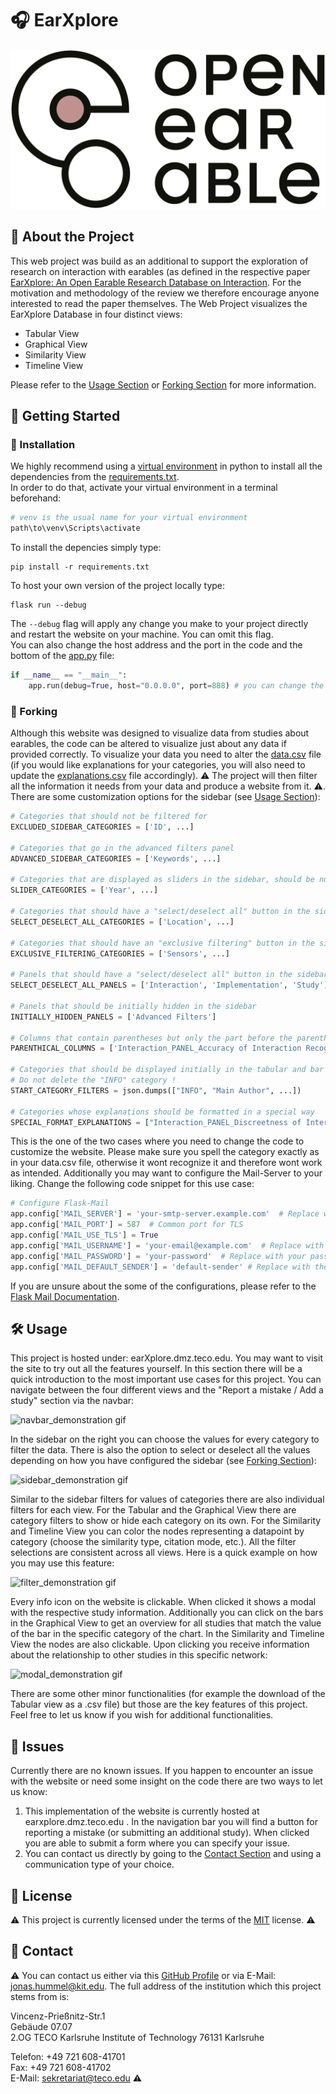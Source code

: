 
# 🎧 EarXplore

![The Open Earables Logo which simultaneously is the logo for the web project](./static/images/OE_Logo_white.png)

## 📝 About the Project

This web project was build as an additional to support the exploration of research on interaction with earables (as defined in the respective paper [EarXplore: An Open Earable Research Database on Interaction](https://github.com/OpenEarable/earXplore "Link to the Study which introduces this Repository")<!-- Add the right link -->. For the motivation and methodology of the review we therefore encourage anyone interested to read the paper themselves. The Web Project visualizes the EarXplore Database in four distinct views:

- Tabular View
- Graphical View
- Similarity View
- Timeline View

Please refer to the [Usage Section](#%EF%B8%8F-usage) or [Forking Section](#-forking) for more information.

## 🚀 Getting Started

### 💾 Installation
We highly recommend using a [virtual environment](https://docs.python.org/3/library/venv.html) in python to install all the dependencies from the [requirements.txt](./requirements.txt).  
In order to do that, activate your virtual environment in a terminal beforehand:  
```bash
# venv is the usual name for your virtual environment
path\to\venv\Scripts\activate
```
To install the depencies simply type:
```venv
pip install -r requirements.txt
```
To host your own version of the project locally type:
```terminal
flask run --debug
```
The `--debug` flag will apply any change you make to your project directly and restart the website on your machine. You can omit this flag.  
You can also change the host address and the port in the code and the bottom of the [app.py](./app.py) file:
```python
if __name__ == "__main__":
    app.run(debug=True, host="0.0.0.0", port=888) # you can change the debug mode, host and port
```

### 🔀 Forking
Although this website was designed to visualize data from studies about earables, the code can be altered to visualize just about any data if provided correctly. To visualize your data you need to alter the [data.csv](./data.csv) file (if you would like explanations for your categories, you will also need to update the [explanations.csv](./explanations.csv) file accordingly). ⚠️ The project will then filter all the information it needs from your data and produce a website from it. <!-- TODO: Add explanation for similarity and timeline view --> ⚠️. There are some customization options for the sidebar (see [Usage Section](#%EF%B8%8F-usage)):
```python
# Categories that should not be filtered for
EXCLUDED_SIDEBAR_CATEGORIES = ['ID', ...]

# Categories that go in the advanced filters panel
ADVANCED_SIDEBAR_CATEGORIES = ['Keywords', ...]

# Categories that are displayed as sliders in the sidebar, should be numerical !
SLIDER_CATEGORIES = ['Year', ...]

# Categories that should have a "select/deselect all" button in the sidebar
SELECT_DESELECT_ALL_CATEGORIES = ['Location', ...]

# Categories that should have an "exclusive filtering" button in the sidebar
EXCLUSIVE_FILTERING_CATEGORIES = ['Sensors', ...]

# Panels that should have a "select/deselect all" button in the sidebar
SELECT_DESELECT_ALL_PANELS = ['Interaction', 'Implementation', 'Study']

# Panels that should be initially hidden in the sidebar
INITIALLY_HIDDEN_PANELS = ['Advanced Filters']

# Columns that contain parentheses but only the part before the parentheses should be used for filtering
PARENTHICAL_COLUMNS = ['Interaction_PANEL_Accuracy of Interaction Recognition', ...]

# Categories that should be displayed initially in the tabular and bar chart views
# Do not delete the "INFO" category !
START_CATEGORY_FILTERS = json.dumps(["INFO", "Main Author", ...])

# Categories whose explanations should be formatted in a special way
SPECIAL_FORMAT_EXPLANATIONS = ["Interaction_PANEL_Discreetness of Interaction Techniques", ...]
```
This is the one of the two cases where you need to change the code to customize the website. Please make sure you spell the category exactly as in your data.csv file, otherwise it wont recognize it and therefore wont work as intended. Additionally you may want to configure the Mail-Server to your liking. Change the following code snippet for this use case:
```python
# Configure Flask-Mail
app.config['MAIL_SERVER'] = 'your-smtp-server.example.com'  # Replace with your SMTP server
app.config['MAIL_PORT'] = 587  # Common port for TLS
app.config['MAIL_USE_TLS'] = True
app.config['MAIL_USERNAME'] = 'your-email@example.com'  # Replace with your email
app.config['MAIL_PASSWORD'] = 'your-password'  # Replace with your password
app.config['MAIL_DEFAULT_SENDER'] = 'default-sender' # Replace with the default sender
```
If you are unsure about the some of the configurations, please refer to the [Flask Mail Documentation](https://pypi.org/project/Flask-Mail/).

## 🛠️ Usage

This project is hosted under: earXplore.dmz.teco.edu. You may want to visit the site to try out all the features yourself. In this section there will be a quick introduction to the most important use cases for this project. You can navigate between the four different views and the "Report a mistake / Add a study" section via the navbar:

![navbar_demonstration gif](https://github.com/user-attachments/assets/35882867-cc68-4fb3-a751-a620af3d7141)

In the sidebar on the right you can choose the values for every category to filter the data. There is also the option to select or deselect all the values depending on how you have configured the sidebar (see [Forking Section](#-forking)):

![sidebar_demonstration gif](https://github.com/user-attachments/assets/ebfe356d-436f-4bb1-b6f5-89214b0ef8a2)

Similar to the sidebar filters for values of categories there are also individual filters for each view. For the Tabular and the Graphical View there are category filters to show or hide each category on its own. For the Similarity and Timeline View you can color the nodes representing a datapoint by category (choose the similarity type, citation mode, etc.). All the filter selections are consistent across all views. Here is a quick example on how you may use this feature:

![filter_demonstration gif](https://github.com/user-attachments/assets/b41978e1-dd71-4031-ab6a-c6ee65fe1129)

Every info icon on the website is clickable. When clicked it shows a modal with the respective study information. Additionally you can click on the bars in the Graphical View to get an overview for all studies that match the value of the bar in the specific category of the chart. In the Similarity and Timeline View the nodes are also clickable. Upon clicking you receive information about the relationship to other studies in this specific network:

![modal_demonstration gif](https://github.com/user-attachments/assets/d4f809e5-bd01-49d7-857a-8685bd7ce8bd)

There are some other minor functionalities (for example the download of the Tabular view as a .csv file) but those are the key features of this project. Feel free to let us know if you wish for additional functionalities.

## 🚩 Issues

Currently there are no known issues. If you happen to encounter an issue with the website or need some insight on the code there are two ways to let us know:

1. This implementation of the website is currently hosted at earxplore.dmz.teco.edu <!-- Link not working, change to correct link -->. In the navigation bar you will find a button for reporting a mistake (or submitting an additional study). When clicked you are able to submit a form where you can specify your issue.
2. You can contact us directly by going to the [Contact Section](#-contact) and using a communication type of your choice.

## 🪪 License

⚠️ This project is currently licensed under the terms of the [MIT](./LICENSE) license. ⚠️

## 📩 Contact

⚠️ You can contact us either via this [GitHub Profile](https://github.com/98JoHu) or via E-Mail: jonas.hummel@kit.edu.
The full address of the institution which this project stems from is:

Vincenz-Prießnitz-Str.1  
Gebäude 07.07  
2.OG TECO 
Karlsruhe Institute of Technology
76131 Karlsruhe 

Telefon: +49 721 608-41701  
Fax: +49 721 608-41702  
E-Mail: sekretariat@teco.edu ⚠️ 
